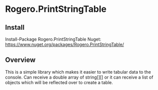 # Rogero.PrintStringTable

## Install

Install-Package Rogero.PrintStringTable
Nuget: https://www.nuget.org/packages/Rogero.PrintStringTable/

## Overview

This is a simple library which makes it easier to write tabular data to the console. Can receive a double array of string[][] or it can receive a list of objects which will be reflected over to create a table.
